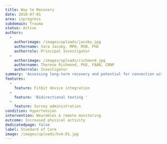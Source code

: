 ```yaml
---
title: Way to Recovery
date: 2018-07-01
area: inprogress
subdomain: Trauma
status: Active
authors:
  - 
    authorimage: /images/uploads/jacoby.jpg
    authorname: Sara Jacoby, MPH, MSN, PhD
    authorrole: Principal Investigator
  - 
    authorimage: /images/uploads/richmond.jpg
    authorname: Therese Richmond, PhD, FAAN, CRNP
    authorrole: Investigator
summary: 'Assessing long-term recovery and potential for connection with trauma patients after injury through Survey administration, bi-directional texts, and sleep tracking (Fitbits). We propose to conduct pilot research for a remote monitoring intervention to improve long- term injury recovery.'
features:
  - 
    feature: Fitbit device integration
  - 
    feature: 'Bidirectional texting '
  - 
    feature: Survey administration
condition: Hypertension
intervention: Wearables & remote monitoring
outcome: Increased physical activity
dedicatedpage: false
label: Standard of Care 
image: /images/uploads/hsm.01.jpg
---
```


